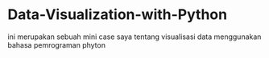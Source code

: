 # Data-Visualization-with-Python
ini merupakan sebuah mini case saya tentang visualisasi data menggunakan bahasa pemrograman phyton
